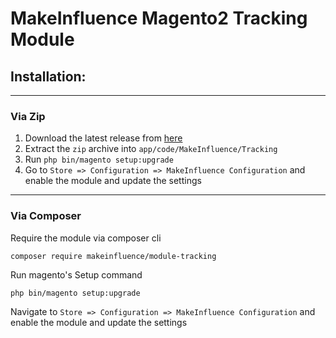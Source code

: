 # MakeInfluence Magento2 Tracking Module

## Installation:

---

### Via Zip

1. Download the latest release from [here](https://github.com/makeinfluence/module-tracking/archive/refs/tags/0.1.1.zip) 
2. Extract the `zip` archive into `app/code/MakeInfluence/Tracking`
3. Run `php bin/magento setup:upgrade`
4. Go to `Store => Configuration => MakeInfluence Configuration` and enable the module and update the settings
---
### Via Composer

Require the module via composer cli
```
composer require makeinfluence/module-tracking
```
Run magento's Setup command
```
php bin/magento setup:upgrade
```
Navigate to `Store => Configuration => MakeInfluence Configuration` and enable the module and update the settings